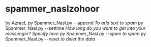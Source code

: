 # spammer_naslzohoor
by AzraeL
py Spammer_Nasl.py --append <txt>
*To add text to spam*
py Spammer_Nasl.py --settime <time>
*How long do you want to get into your messenger? Specify here*
py Spammer_Nasl.py --spam
*to spam*
py Spammer_Nasl.py --reset
*to delet the data*
